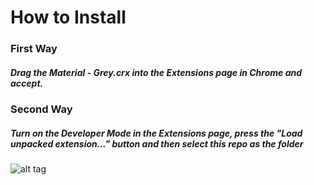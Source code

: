 # How to Install
### First Way
##### Drag the Material - Grey.crx into the Extensions page in Chrome and accept.
### Second Way
##### Turn on the Developer Mode in the Extensions page, press the "Load unpacked extension..." button and then select this repo as the folder
![alt tag](http://i.imgur.com/uYlcKVY.png)
